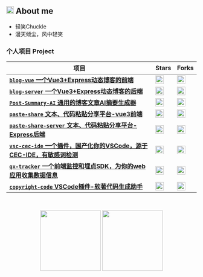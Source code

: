 ## <img src="https://camo.githubusercontent.com/8653492b3ab0c46cc580ad293f0555880ecf8ac82f0a761f17af1335e85e4de6/68747470733a2f2f71706c7573706963747572652e6f73732d636e2d6265696a696e672e616c6979756e63732e636f6d2f364c6a6a51412f48692e676966" height="20"> About me

- 轻笑Chuckle
- 漫天倾尘，风中轻笑

### 个人项目 Project

| 项目 | Stars | Forks |
| --- | --- | ---|
| [**`blog-vue` 一个Vue3+Express动态博客的前端**](https://github.com/qxchuckle/blog-vue) | <img src="https://img.shields.io/github/stars/qxchuckle/blog-vue?style=social" height="22" align="top" /> | <img src="https://img.shields.io/github/forks/qxchuckle/blog-vue?style=social" height="22" align="top" /> |
| [**`blog-server` 一个Vue3+Express动态博客的后端**](https://github.com/qxchuckle/blog-server) | <img src="https://img.shields.io/github/stars/qxchuckle/blog-server?style=social" height="22" align="top" /> | <img src="https://img.shields.io/github/forks/qxchuckle/blog-server?style=social" height="22" align="top" /> |
| [**`Post-Summary-AI` 通用的博客文章AI摘要生成器**](https://github.com/qxchuckle/Post-Summary-AI) | <img src="https://img.shields.io/github/stars/qxchuckle/Post-Summary-AI?style=social" height="22" align="top" /> | <img src="https://img.shields.io/github/forks/qxchuckle/Post-Summary-AI?style=social" height="22" align="top" /> |
| [**`paste-share` 文本、代码粘贴分享平台-vue3前端**](https://github.com/qxchuckle/paste-share) | <img src="https://img.shields.io/github/stars/qxchuckle/paste-share?style=social" height="22" align="top" /> | <img src="https://img.shields.io/github/forks/qxchuckle/paste-share-server?style=social" height="22" align="top" /> |
| [**`paste-share-server` 文本、代码粘贴分享平台-Express后端**](https://github.com/qxchuckle/paste-share-server) | <img src="https://img.shields.io/github/stars/qxchuckle/paste-share-server?style=social" height="22" align="top" /> | <img src="https://img.shields.io/github/forks/qxchuckle/paste-share-server?style=social" height="22" align="top" /> |
| [**`vsc-cec-ide` 一个插件，国产化你的VSCode，源于CEC-IDE，有敏感词检测**](https://github.com/qxchuckle/vsc-cec-ide) | <img src="https://img.shields.io/github/stars/qxchuckle/vsc-cec-ide?style=social" height="22" align="top" /> | <img src="https://img.shields.io/github/forks/qxchuckle/vsc-cec-ide?style=social" height="22" align="top" /> |
| [**`qx-tracker` 一个前端监控和埋点SDK，为你的web应用收集数据信息**](https://github.com/qxchuckle/qx-tracker) | <img src="https://img.shields.io/github/stars/qxchuckle/qx-tracker?style=social" height="22" align="top" /> | <img src="https://img.shields.io/github/forks/qxchuckle/qx-tracker?style=social" height="22" align="top" /> |
| [**`copyright-code` VSCode插件-软著代码生成助手**](https://github.com/qxchuckle/copyright-code) | <img src="https://img.shields.io/github/stars/qxchuckle/copyright-code?style=social" height="22" align="top" /> | <img src="https://img.shields.io/github/forks/qxchuckle/copyright-code?style=social" height="22" align="top" /> |

<br />

<p align="center">
  <img height="160" src="https://github-readme-stats.vercel.app/api/top-langs/?username=qxchuckle&theme=react&hide=html,css,dockerfile,shell,Objective-C,cmake,scss,ejs,stylus&count_private=true&show_icons=true&hide_border=true&layout=compact"/>
  
  <img height="160" src="https://github-readme-stats.vercel.app/api?username=qxchuckle&count_private=true&show_icons=true&theme=onedark&include_all_commits=true&hide_border=true"/>
</p>

